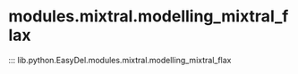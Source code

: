 # modules.mixtral.modelling_mixtral_flax
::: lib.python.EasyDel.modules.mixtral.modelling_mixtral_flax